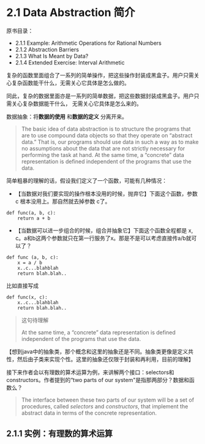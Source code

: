 # 2.1 Data Abstraction 简介

原书目录：

- 2.1.1 Example: Arithmetic Operations for Rational Numbers
- 2.1.2 Abstraction Barriers
- 2.1.3 What Is Meant by Data?
- 2.1.4 Extended Exercise: Interval Arithmetic

复杂的函数里面组合了一系列的简单操作，把这些操作封装成黑盒子。用户只需关心复杂函数能干什么，无需关心它具体是怎么做的。

同此，复杂的数据里面亦是一系列的简单数据，把这些数据封装成黑盒子。用户只需关心复杂数据能干什么， 无需关心它具体是怎么来的。

数据抽象：将**数据的使用** 和**数据的定义** 分离开来。

> The basic idea of data abstraction is to structure the programs that are to use compound data objects so that they operate on “abstract data.” That is, our programs should use data in such a way as to make no assumptions about the data that are not strictly necessary for performing the task at hand. At the same time, a “concrete” data representation is defined independent of the programs that use the data.

简单粗暴的理解的话，假设我们定义了一个函数，可能有几种情况：

- 【当数据对我们要实现的操作根本没用的时候，抛弃它】下面这个函数，参数 c 根本没用上。那自然就去掉参数 c了。

```
def func(a, b, c):
	return a + b
```

- 【当数据可以进一步组合的时候，组合并抽象它】下面这个函数全程都是 x, c。a和b这两个参数就只在第一行服务了x。那是不是可以考虑直接传a/b就可以了？

```
def func (a, b, c):
	x = a / b
	x..c...blahblah
	return blah.blah..
```

比如直接写成

```
def func(x, c):
	x..c...blahblah
	return blah.blah..
```

> 这句待理解
>
> At the same time, a “concrete” data representation is defined independent of the programs that use the data.

【想到java中的抽象类，那个概念和这里的抽象还是不同。抽象类更像是定义共性，然后由子类来实现个性。这里的抽象还仅限于封装和再利用，目前的理解】

接下来作者会以有理数的算术运算为例，来讲解两个接口：selectors和constructors。作者提到的“two parts of our system"是指那两部分？数据和函数么？

> The interface between these two parts of our system will be a set of procedures, called *selectors* and *constructors*, that implement the abstract data in terms of the concrete representation.

## 2.1.1 实例：有理数的算术运算